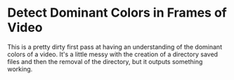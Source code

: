 # Detect Dominant Colors in Frames of Video

This is a pretty dirty first pass at having an understanding of the dominant colors of a video. It's a little messy with the creation of a directory saved files and then the removal of the directory, but it outputs something working.

